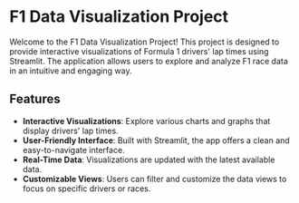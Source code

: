 # F1 Data Visualization Project

Welcome to the F1 Data Visualization Project! This project is designed to provide interactive visualizations of Formula 1 drivers' lap times using Streamlit. The application allows users to explore and analyze F1 race data in an intuitive and engaging way.

## Features

- **Interactive Visualizations**: Explore various charts and graphs that display drivers' lap times.
- **User-Friendly Interface**: Built with Streamlit, the app offers a clean and easy-to-navigate interface.
- **Real-Time Data**: Visualizations are updated with the latest available data.
- **Customizable Views**: Users can filter and customize the data views to focus on specific drivers or races.
